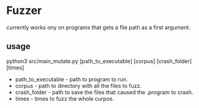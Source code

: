 # Fuzzer

currently works ony on programs that gets a file path as a first argument.

## usage

python3 src/main_mutate.py [path_to_executable] [corpus] [crash_folder] [times]

- path_to_executable - path to program to run.
- corpus - path to directory with all the files to fuzz.
- crash_folder - path to save the files that caused the .program to crash.
- times - times to fuzz the whole curpos.

